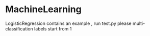 # MachineLearning
LogisticRegression contains an example , run test.py please
multi-classification labels start from 1
